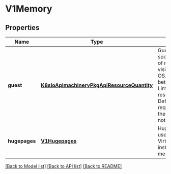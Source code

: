 # V1Memory

## Properties
Name | Type | Description | Notes
------------ | ------------- | ------------- | -------------
**guest** | [**K8sIoApimachineryPkgApiResourceQuantity**](K8sIoApimachineryPkgApiResourceQuantity.md) | Guest allows to specifying the amount of memory which is visible inside the Guest OS. The Guest must lie between Requests and Limits from the resources section. Defaults to the requested memory in the resources section if not specified. | [optional] 
**hugepages** | [**V1Hugepages**](V1Hugepages.md) | Hugepages allow to use hugepages for the VirtualMachineInstance instead of regular memory. | [optional] 

[[Back to Model list]](../README.md#documentation-for-models) [[Back to API list]](../README.md#documentation-for-api-endpoints) [[Back to README]](../README.md)


